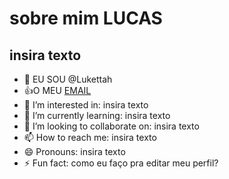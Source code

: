 # sobre mim **LUCAS**
## insira texto

- 👋 EU SOU @Lukettah
- :+1:O MEU [EMAIL](LUCAS.SOARES.ROCHA@ESCOLA.PR.GOV.BR)
- 👀 I’m interested in: insira texto 
- 🌱 I’m currently learning: insira texto
- 💞️ I’m looking to collaborate on: insira texto
- 📫 How to reach me: insira texto
- 😄 Pronouns: insira texto
- ⚡ Fun fact: como eu faço pra editar meu perfil?

<!---
Lukettah/Lukettah is a ✨ special ✨ repository because its `README.md` (this file) appears on your GitHub profile.
You can click the Preview link to take a look at your changes.
--->
